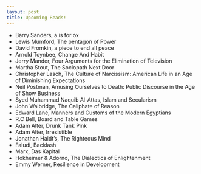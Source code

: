 ```yaml
---
layout: post
title: Upcoming Reads!
---
```


- Barry Sanders,  a is for ox
- Lewis Mumford, The pentagon of Power
- David Fromkin, a piece to end all peace
- Arnold Toynbee, Change And Habit 
- Jerry Mander, Four Arguments for the Elimination of Television
- Martha Stout, The Sociopath Next Door
- Christopher Lasch, The Culture of Narcissism: American Life in an Age of Diminishing Expectations
- Neil Postman, Amusing Ourselves to Death: Public Discourse in the Age of Show Business
- Syed Muhammad Naquib Al-Attas, Islam and Secularism
- John Walbridge, The Caliphate of Reason
- Edward Lane, Manners and Customs of the Modern Egyptians
- R.C Bell, Board and Table Games
- Adam Alter, Drunk Tank Pink
- Adam Alter, Irresistible
- Jonathan Haidt’s, The Righteous Mind
- Faludi, Backlash
- Marx, Das Kapital
- Hokheimer & Adorno, The Dialectics of Enlightenment
- Emmy Werner, Resilience in Development